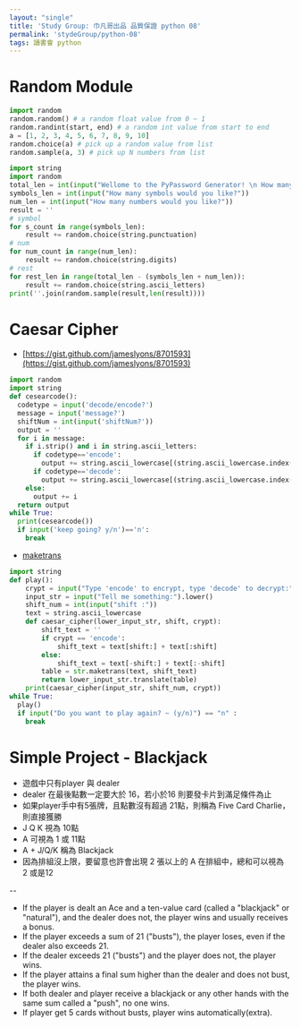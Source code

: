 ```yaml
---
layout: "single"
title: 'Study Group: 巾凡哥出品 品質保證 python 08'
permalink: 'stydeGroup/python-08'
tags: 讀書會 python
---
```


# Random Module

~~~python
import random
random.random() # a random float value from 0 ~ 1
random.randint(start, end) # a random int value from start to end
a = [1, 2, 3, 4, 5, 6, 7, 8, 9, 10]
random.choice(a) # pick up a random value from list
random.sample(a, 3) # pick up N numbers from list
~~~

~~~python
import string
import random
total_len = int(input("Wellome to the PyPassword Generator! \n How many letters would you like in your password?"))
symbols_len = int(input("How many symbols would you like?"))
num_len = int(input("How many numbers would you like?"))
result = ''
# symbol
for s_count in range(symbols_len):
    result += random.choice(string.punctuation)
# num
for num_count in range(num_len):
    result += random.choice(string.digits)
# rest
for rest_len in range(total_len - (symbols_len + num_len)):
    result += random.choice(string.ascii_letters)
print(''.join(random.sample(result,len(result))))
~~~


# Caesar Cipher

- [https://gist.github.com/jameslyons/8701593](https://gist.github.com/jameslyons/8701593)

~~~python
import random
import string
def cesearcode(): 
  codetype = input('decode/encode?')
  message = input('message?')
  shiftNum = int(input('shiftNum?'))
  output = ''
  for i in message:
    if i.strip() and i in string.ascii_letters:
      if codetype=='encode':
        output += string.ascii_lowercase[(string.ascii_lowercase.index(i.lower()) + shiftNum) % 26]  
      if codetype=='decode':
        output += string.ascii_lowercase[(string.ascii_lowercase.index(i.lower()) - shiftNum) % 26]    
    else:
      output += i
  return output
while True:
  print(cesearcode())
  if input('keep going? y/n')=='n':
    break
~~~

- [maketrans](https://www.programiz.com/python-programming/methods/string/maketrans)

~~~python
import string
def play():
    crypt = input("Type 'encode' to encrypt, type 'decode' to decrypt:")
    input_str = input("Tell me something:").lower()
    shift_num = int(input("shift :"))
    text = string.ascii_lowercase
    def caesar_cipher(lower_input_str, shift, crypt):
        shift_text = ''
        if crypt == 'encode':
            shift_text = text[shift:] + text[:shift]
        else:
            shift_text = text[-shift:] + text[:-shift]
        table = str.maketrans(text, shift_text)
        return lower_input_str.translate(table)
    print(caesar_cipher(input_str, shift_num, crypt))
while True:
  play()
  if input("Do you want to play again? ~ (y/n)") == "n" :
    break
~~~

# Simple Project - Blackjack

- 遊戲中只有player 與 dealer
- dealer 在最後點數⼀定要⼤於 16，若⼩於16 則要發卡片到滿⾜條件為⽌
- 如果player⼿中有5張牌，且點數沒有超過 21點，則稱為 Five Card Charlie，則直接獲勝
- J Q K 視為 10點
- A 可視為 1 或 11點
- A + J/Q/K 稱為 Blackjack
- 因為排組沒上限，要留意也許會出現 2 張以上的 A 在排組中，總和可以視為 2 或是12

-- 

- If the player is dealt an Ace and a ten-value card (called a "blackjack" or "natural"), and
the dealer does not, the player wins and usually receives a bonus.
- If the player exceeds a sum of 21 ("busts"), the player loses, even if the dealer also
exceeds 21.
- If the dealer exceeds 21 ("busts") and the player does not, the player wins.
- If the player attains a final sum higher than the dealer and does not bust, the player wins.
- If both dealer and player receive a blackjack or any other hands with the same sum
called a "push", no one wins.
- If player get 5 cards without busts, player wins automatically(extra).